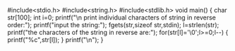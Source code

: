 #include<stdio.h>
#include<string.h>
#include<stdlib.h>
void main()
{
char str[100];
int i=0;
printf("\n print individual characters of string in reverse order:");
printf("input the string:");
fgets(str,sizeof str,stdin);
l=strlen(str);
printf("the characters of the string in reverse are:");
for(str[l]='\0';l>=0;l--)
{
printf("%c",str[l]);
}
printf("\n");
}
